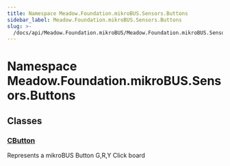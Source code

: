```yaml
---
title: Namespace Meadow.Foundation.mikroBUS.Sensors.Buttons
sidebar_label: Meadow.Foundation.mikroBUS.Sensors.Buttons
slug: >-
  /docs/api/Meadow.Foundation.mikroBUS/Meadow.Foundation.mikroBUS.Sensors.Buttons
---
```

# Namespace Meadow.Foundation.mikroBUS.Sensors.Buttons
## Classes
### [CButton](../Meadow.Foundation.mikroBUS.Sensors.Buttons/CButton)
Represents a mikroBUS Button G,R,Y Click board
